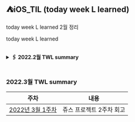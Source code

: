 ## ⛺️iOS_TIL (today week L learned)
 
 today week L learned 2월 정리 
 
today week L learned 

</br>

<details>
<summary><b>🖇 2022.2월 TWL summary <b/></summary>
<div markdown="1">
 &nbsp;
 
- [2022년 2월 첫주차 야구 프로젝트 회고 및 고민했던점](https://github.com/Roy-wonji/ios-yagom-academy/blob/main/TWL/2월/2022.2월%201주차%20.md)
- [2022년 2월 2주차 묶찌빠 프로젝트 회고 및 고민 했던점 ](https://github.com/Roy-wonji/iOS_yagom_starter_camp/blob/main/TWL/2월/2022.2월%202주차.md)
- [2022년 2월 3주차 쥬스 프로젝트 1주차 회고](https://github.com/Roy-wonji/ios-yagom-academy/blob/main/TWL/2월/2022.2월%203주차.md)
 &nbsp;   
</div>
</details>
</br>



###  2022.3월 TWL summary
 
|주차|내용|
|:---:|:---:|
|[2022년 3월 1주차](https://github.com/Roy-wonji/ios-yagom-academy/blob/main/TWL/3월/2022.3월%201주차.md)|쥬스 프로젝트 2주차 회고|

